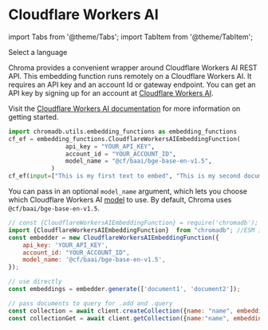 ---
---

# Cloudflare Workers AI

import Tabs from '@theme/Tabs';
import TabItem from '@theme/TabItem';

<div class="select-language">Select a language</div>

<Tabs queryString groupId="lang">
<TabItem value="py" label="Python"></TabItem>
<TabItem value="js" label="JavaScript"></TabItem>
</Tabs>

Chroma provides a convenient wrapper around Cloudflare Workers AI REST API. This embedding function runs remotely on a Cloudflare Workers AI. It requires an API key and an account Id or gateway endpoint. You can get an API key by signing up for an account at [Cloudflare Workers AI](https://cloudflare.com/).

Visit the [Cloudflare Workers AI documentation](https://developers.cloudflare.com/workers-ai/) for more information on getting started.

<Tabs queryString groupId="lang" className="hideTabSwitcher">
<TabItem value="py" label="Python">

```python
import chromadb.utils.embedding_functions as embedding_functions
cf_ef = embedding_functions.CloudflareWorkersAIEmbeddingFunction(
                api_key = "YOUR_API_KEY",
                account_id = "YOUR_ACCOUNT_ID",
                model_name = "@cf/baai/bge-base-en-v1.5",
            )
cf_ef(input=["This is my first text to embed", "This is my second document"])
```

You can pass in an optional `model_name` argument, which lets you choose which Cloudflare Workers AI [model](https://developers.cloudflare.com/workers-ai/models/#text-embeddings) to use. By default, Chroma uses `@cf/baai/bge-base-en-v1.5`.

</TabItem>
<TabItem value="js" label="JavaScript">

```javascript
// const {CloudflareWorkersAIEmbeddingFunction} = require('chromadb'); //CJS import
import {CloudflareWorkersAIEmbeddingFunction}  from "chromadb"; //ESM import
const embedder = new CloudflareWorkersAIEmbeddingFunction({
    api_key: 'YOUR_API_KEY',
    account_id: "YOUR_ACCOUNT_ID",
    model_name: '@cf/baai/bge-base-en-v1.5',
});

// use directly
const embeddings = embedder.generate(['document1', 'document2']);

// pass documents to query for .add and .query
const collection = await client.createCollection({name: "name", embeddingFunction: embedder})
const collectionGet = await client.getCollection({name:"name", embeddingFunction: embedder})
```
</TabItem>
</Tabs>
